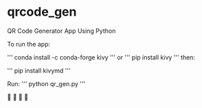 # qrcode_gen
QR Code Generator App Using Python


To run the app:

'''
conda install -c conda-forge kivy
'''
or
'''
pip install kivy
'''
then:

'''
pip install kivymd
'''

Run:
'''
python qr_gen.py
'''

 :metal: :metal: :metal: :metal:
